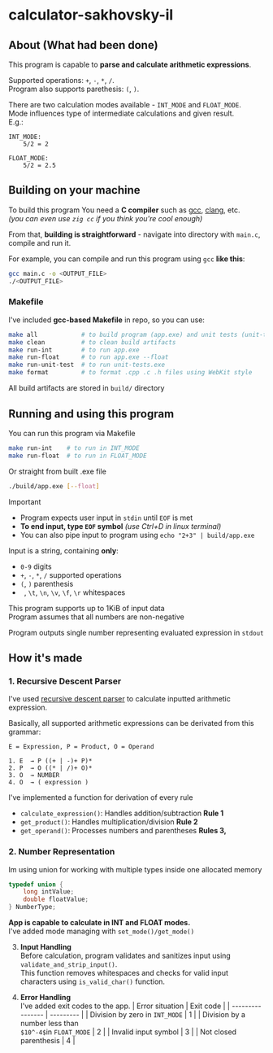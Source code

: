 # calculator-sakhovsky-il

## About (What had been done)

This program is capable to **parse and calculate arithmetic expressions**.  

Supported operations: `+`, `-`, `*`, `/`.  
Program also supports parethesis: `(`, `)`.

There are two calculation modes available - `INT_MODE` and `FLOAT_MODE`.  
Mode influences type of intermediate calculations and given result.  
E.g.:
```
INT_MODE:
    5/2 = 2

FLOAT_MODE:
    5/2 = 2.5
```

## Building on your machine

To build this program You need a **C compiler** such as [gcc](https://en.wikipedia.org/wiki/GNU_Compiler_Collection), [clang](https://en.wikipedia.org/wiki/Clang), etc.  
*(you can even use `zig cc` if you think you're cool enough)*

From that, **building is straightforward** - navigate into directory with `main.c`, compile and run it.

For example, you can compile and run this program using `gcc` **like this**:
```bash
gcc main.c -o <OUTPUT_FILE>
./<OUTPUT_FILE>
```

### Makefile
I've included **gcc-based Makefile** in repo, so you can use:
```bash
make all            # to build program (app.exe) and unit tests (unit-tests.exe)
make clean          # to clean build artifacts
make run-int        # to run app.exe
make run-float      # to run app.exe --float
make run-unit-test  # to run unit-tests.exe
make format         # to format .cpp .c .h files using WebKit style
```
All build artifacts are stored in `build/` directory

## Running and using this program

You can run this program via Makefile
```bash
make run-int    # to run in INT_MODE
make run-float  # to run in FLOAT_MODE
```

Or straight from built .exe file
```bash
./build/app.exe [--float]
```

> [!IMPORTANT]
> - Program expects user input in `stdin` until `EOF` is met  
> - **To end input, type `EOF` symbol** *(use Ctrl+D in linux terminal)*
> - You can also pipe input to program using `echo "2+3" | build/app.exe`

Input is a string, containing **only**:
- `0-9`  digits
- `+`, `-`, `*`, `/` supported operations
- `(`, `)` parenthesis
- ` `, `\t`, `\n`, `\v`, `\f`, `\r` whitespaces

This program supports up to 1KiB of input data  
Program assumes that all numbers are non-negative

Program outputs single number representing evaluated expression in `stdout`

## How it's made

### 1. **Recursive Descent Parser**  
I've used [recursive descent parser](https://en.wikipedia.org/wiki/Recursive_descent_parser?useskin=vector) to calculate inputted arithmetic expression.  

Basically, all supported arithmetic expressions can be derivated from this grammar:  

`E = Expression, P = Product, O = Operand`
```
1. E  → P ((+ | -)+ P)*
2. P  → O ((* | /)+ O)*
3. O  → NUMBER 
4. O  → ( expression )
```

I've implemented a function for derivation of every rule
- `calculate_expression()`: Handles addition/subtraction **Rule 1**
- `get_product()`: Handles multiplication/division **Rule 2**
- `get_operand()`: Processes numbers and parentheses **Rules 3,**

### 2. **Number Representation**  
Im using union for working with multiple types inside one allocated memory
```c
typedef union {
    long intValue;
    double floatValue;
} NumberType;
```
**App is capable to calculate in INT and FLOAT modes.**  
I've added mode managing with `set_mode()/get_mode()`

3. **Input Handling**  
Before calculation, program validates and sanitizes input using `validate_and_strip_input()`.  
This function removes whitespaces and checks for valid input characters using `is_valid_char()` function.

4. **Error Handling**  
I've added exit codes to the app.
| Error situation  | Exit code |
| ---------------- | --------- |
| Division by zero in `INT_MODE`  | 1  |
| Division by a number less than<br>`$10^-4$`in `FLOAT_MODE`  | 2  |
| Invalid input symbol | 3 |
| Not closed parenthesis | 4 |